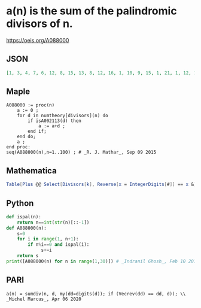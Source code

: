# a\(n\) is the sum of the palindromic divisors of n\.
https://oeis.org/A088000
## JSON
```JSON
[1, 3, 4, 7, 6, 12, 8, 15, 13, 8, 12, 16, 1, 10, 9, 15, 1, 21, 1, 12, 11, 36, 1, 24, 6, 3, 13, 14, 1, 17, 1, 15, 48, 3, 13, 25, 1, 3, 4, 20, 1, 19, 1, 84, 18, 3, 1, 24, 8, 8, 4, 7, 1, 21, 72, 22, 4, 3, 1, 21, 1, 3, 20, 15, 6, 144, 1, 7, 4, 15, 1, 33, 1, 3, 9, 7, 96, 12, 1, 20, 13, 3, 1, 23, 6, 3]
```
## Maple
```Maple
A088000 := proc(n)
    a := 0 ;
    for d in numtheory[divisors](n) do
        if isA002113(d) then
            a := a+d ;
        end if;
    end do;
    a ;
end proc:
seq(A088000(n),n=1..100) ; # _R. J. Mathar_, Sep 09 2015
```
## Mathematica
```Mathematica
Table[Plus @@ Select[Divisors[k], Reverse[x = IntegerDigits[#]] == x &], {k, 86}] (* _Jayanta Basu_, Aug 12 2013 *)
```
## Python
```Python
def ispal(n):
    return n==int(str(n)[::-1])
def A088000(n):
    s=0
    for i in range(1, n+1):
        if n%i==0 and ispal(i):
             s+=i
    return s
print([A088000(n) for n in range(1,30)]) # _Indranil Ghosh_, Feb 10 2017
```
## PARI
```PARI
a(n) = sumdiv(n, d, my(dd=digits(d)); if (Vecrev(dd) == dd, d)); \\ _Michel Marcus_, Apr 06 2020
```
